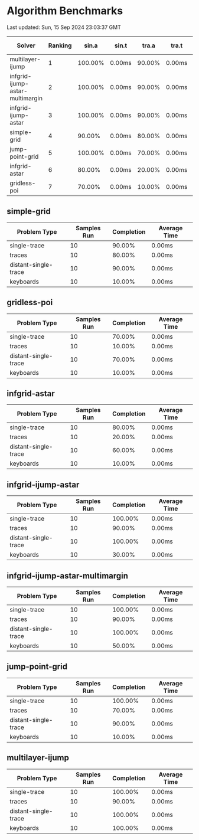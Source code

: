 # Algorithm Benchmarks

Last updated: Sun, 15 Sep 2024 23:03:37 GMT

| Solver | Ranking | sin.a | sin.t | tra.a | tra.t | dis.a | dis.t | key.a | key.t | Avg Correctness | Avg Time/Sample |
| ------ | ------- | ------- | ------- | ------- | ------- | ------- | ------- | ------- | ------- | --------------- | ---------------- |
| multilayer-ijump | 1 | 100.00% | 0.00ms | 90.00% | 0.00ms | 100.00% | 0.00ms | 100.00% | 0.00ms | 97.50% | 0.00ms |
| infgrid-ijump-astar-multimargin | 2 | 100.00% | 0.00ms | 90.00% | 0.00ms | 100.00% | 0.00ms | 50.00% | 0.00ms | 85.00% | 0.00ms |
| infgrid-ijump-astar | 3 | 100.00% | 0.00ms | 90.00% | 0.00ms | 100.00% | 0.00ms | 30.00% | 0.00ms | 80.00% | 0.00ms |
| simple-grid | 4 | 90.00% | 0.00ms | 80.00% | 0.00ms | 90.00% | 0.00ms | 10.00% | 0.00ms | 67.50% | 0.00ms |
| jump-point-grid | 5 | 100.00% | 0.00ms | 70.00% | 0.00ms | 90.00% | 0.00ms | 10.00% | 0.00ms | 67.50% | 0.00ms |
| infgrid-astar | 6 | 80.00% | 0.00ms | 20.00% | 0.00ms | 60.00% | 0.00ms | 10.00% | 0.00ms | 42.50% | 0.00ms |
| gridless-poi | 7 | 70.00% | 0.00ms | 10.00% | 0.00ms | 70.00% | 0.00ms | 10.00% | 0.00ms | 40.00% | 0.00ms |

## simple-grid

| Problem Type | Samples Run | Completion | Average Time |
|--------------|-------------|------------|--------------|
| single-trace | 10 | 90.00% | 0.00ms |
| traces | 10 | 80.00% | 0.00ms |
| distant-single-trace | 10 | 90.00% | 0.00ms |
| keyboards | 10 | 10.00% | 0.00ms |

## gridless-poi

| Problem Type | Samples Run | Completion | Average Time |
|--------------|-------------|------------|--------------|
| single-trace | 10 | 70.00% | 0.00ms |
| traces | 10 | 10.00% | 0.00ms |
| distant-single-trace | 10 | 70.00% | 0.00ms |
| keyboards | 10 | 10.00% | 0.00ms |

## infgrid-astar

| Problem Type | Samples Run | Completion | Average Time |
|--------------|-------------|------------|--------------|
| single-trace | 10 | 80.00% | 0.00ms |
| traces | 10 | 20.00% | 0.00ms |
| distant-single-trace | 10 | 60.00% | 0.00ms |
| keyboards | 10 | 10.00% | 0.00ms |

## infgrid-ijump-astar

| Problem Type | Samples Run | Completion | Average Time |
|--------------|-------------|------------|--------------|
| single-trace | 10 | 100.00% | 0.00ms |
| traces | 10 | 90.00% | 0.00ms |
| distant-single-trace | 10 | 100.00% | 0.00ms |
| keyboards | 10 | 30.00% | 0.00ms |

## infgrid-ijump-astar-multimargin

| Problem Type | Samples Run | Completion | Average Time |
|--------------|-------------|------------|--------------|
| single-trace | 10 | 100.00% | 0.00ms |
| traces | 10 | 90.00% | 0.00ms |
| distant-single-trace | 10 | 100.00% | 0.00ms |
| keyboards | 10 | 50.00% | 0.00ms |

## jump-point-grid

| Problem Type | Samples Run | Completion | Average Time |
|--------------|-------------|------------|--------------|
| single-trace | 10 | 100.00% | 0.00ms |
| traces | 10 | 70.00% | 0.00ms |
| distant-single-trace | 10 | 90.00% | 0.00ms |
| keyboards | 10 | 10.00% | 0.00ms |

## multilayer-ijump

| Problem Type | Samples Run | Completion | Average Time |
|--------------|-------------|------------|--------------|
| single-trace | 10 | 100.00% | 0.00ms |
| traces | 10 | 90.00% | 0.00ms |
| distant-single-trace | 10 | 100.00% | 0.00ms |
| keyboards | 10 | 100.00% | 0.00ms |

